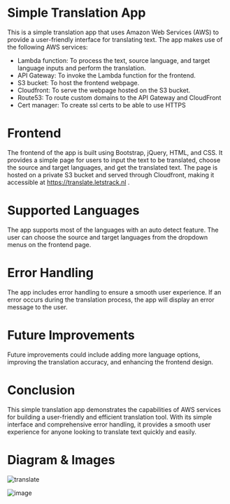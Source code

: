 # Simple Translation App

This is a simple translation app that uses Amazon Web Services (AWS) to provide a user-friendly interface for translating text. The app makes use of the following AWS services:

- Lambda function: To process the text, source language, and target language inputs and perform the translation.
- API Gateway: To invoke the Lambda function for the frontend.
- S3 bucket: To host the frontend webpage.
- Cloudfront: To serve the webpage hosted on the S3 bucket.
- Route53: To route custom domains to the API Gateway and CloudFront
- Cert manager: To create ssl certs to be able to use HTTPS
# Frontend

The frontend of the app is built using Bootstrap, jQuery, HTML, and CSS. It provides a simple page for users to input the text to be translated, choose the source and    target languages, and get the translated text. The page is hosted on a private S3 bucket and served through Cloudfront, making it accessible at https://translate.letstrack.nl .

# Supported Languages

The app supports most of the languages with an auto detect feature. The user can choose the source and target languages from the dropdown menus on the frontend page.

# Error Handling

The app includes error handling to ensure a smooth user experience. If an error occurs during the translation process, the app will display an error message to the user.

# Future Improvements

Future improvements could include adding more language options, improving the translation accuracy, and enhancing the frontend design.

# Conclusion

This simple translation app demonstrates the capabilities of AWS services for building a user-friendly and efficient translation tool. With its simple interface and comprehensive error handling, it provides a smooth user experience for anyone looking to translate text quickly and easily.

# Diagram & Images
![translate](https://user-images.githubusercontent.com/87921765/217714869-3d728daf-2c4a-4d23-a35c-2f5383e6970c.png)

![image](https://user-images.githubusercontent.com/87921765/217714986-b71878a9-2fc6-4f3a-9c18-ee16ff76d82c.png)


